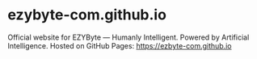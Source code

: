 # ezybyte-com.github.io
Official website for EZYByte — Humanly Intelligent. Powered by Artificial Intelligence. Hosted on GitHub Pages: https://ezbyte-com.github.io
